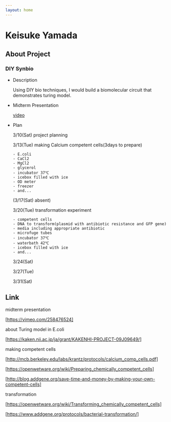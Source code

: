 ```yaml
---
layout: home
---
```


# Keisuke Yamada

## About Project
### DIY Synbio
- Description

  Using DIY bio techniques, I would build a biomolecular circuit that demonstrates turing model.
- Midterm Presentation

    [video](https://vimeo.com/258476524)

- Plan

    3/10(Sat) project planning

    3/13(Tue) making Calcium competent cells(3days to prepare)
    
      - E.coli
      - CaCl2
      - MgCl2
      - glycerol
      - incubator 37℃
      - icebox filled with ice
      - OD meter
      - freezer
      - and...

    (3/17(Sat) absent)

    3/20(Tue) transformation experiment
      
      - competent cells
      - DNA to transform(plasmid with antibiotic resistance and GFP gene)
      - media including appropriate antibiotic
      - microfuge tubes
      - incubator 37℃
      - waterbath 42℃
      - icebox filled with ice
      - and...
      
    3/24(Sat) 

    3/27(Tue) 

    3/31(Sat) 

## Link
midterm presentation

[https://vimeo.com/258476524]

about Turing model in E.coli

[https://kaken.nii.ac.jp/ja/grant/KAKENHI-PROJECT-09J09649/]

making competent cells

[http://mcb.berkeley.edu/labs/krantz/protocols/calcium_comp_cells.pdf]

[https://openwetware.org/wiki/Preparing_chemically_competent_cells]

[http://blog.addgene.org/save-time-and-money-by-making-your-own-competent-cells]

transformation

[https://openwetware.org/wiki/Transforming_chemically_competent_cells]

[https://www.addgene.org/protocols/bacterial-transformation/]


